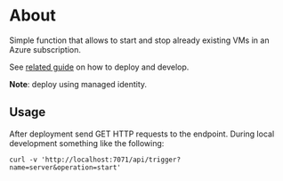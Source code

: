# About

Simple function that allows to start and stop already existing VMs in an Azure subscription.

See [related guide](https://learn.microsoft.com/en-us/azure/azure-functions/functions-get-started) on how to deploy and develop.

**Note**: deploy using managed identity.

## Usage

After deployment send GET HTTP requests to the endpoint. During local development something like the following:

```
curl -v 'http://localhost:7071/api/trigger?name=server&operation=start'
```
